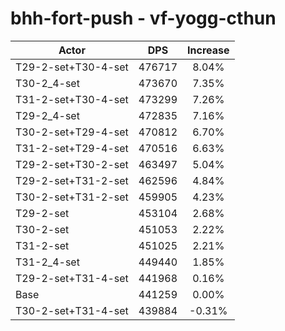 # bhh-fort-push - vf-yogg-cthun
| Actor | DPS | Increase |
|---|:---:|:---:|
|T29-2-set+T30-4-set|476717|8.04%|
|T30-2_4-set|473670|7.35%|
|T31-2-set+T30-4-set|473299|7.26%|
|T29-2_4-set|472835|7.16%|
|T30-2-set+T29-4-set|470812|6.70%|
|T31-2-set+T29-4-set|470516|6.63%|
|T29-2-set+T30-2-set|463497|5.04%|
|T29-2-set+T31-2-set|462596|4.84%|
|T30-2-set+T31-2-set|459905|4.23%|
|T29-2-set|453104|2.68%|
|T30-2-set|451053|2.22%|
|T31-2-set|451025|2.21%|
|T31-2_4-set|449440|1.85%|
|T29-2-set+T31-4-set|441968|0.16%|
|Base|441259|0.00%|
|T30-2-set+T31-4-set|439884|-0.31%|
